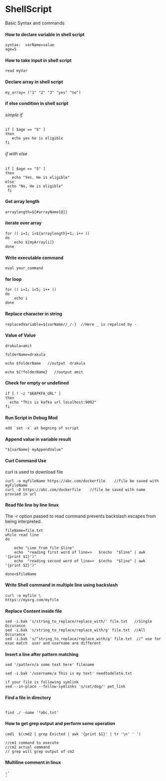 # ShellScript
Basic Syntax and commands

#### How to declare variable in shell script
```
syntax:  varName=value
age=5
```
#### How to take input in shell script
```
read myVar
```

#### Declare array in shell script
```my_array= ("1" "2" "3" "yes" "no")```

#### if else condition in shell script

###### simple if
```
if [ $age == "5" ]
then
   echo yes he is eligible
fi
```
###### if with else
```
if [ $age == "5" ]
then
   echo "Yes, He is eligible"
else 
 echo "No, He is eligible"
 fi
```

#### Get array length
```arraylength=${#arrayName[@]}```


#### iterate over array
```
for (( i=1; i<${arraylength}+1; i++ ))
do
	echo ${myArray[i]}
done
```

#### Write executable command
```eval your_command```

#### for loop
```
for (( i=1; i<5; i++ ))
do
	echo i
done
```

#### Replace character in string
```replacedVariable=${varName//_/-}  //Here _ is repalced by -```


#### Value of Value
```
drakula=amit

folderName=drakula

echo $folderName   //output  drakula

echo ${!folderName}   //output amit
```
#### Check for empty or undefined
```
if [ ! -z "$KAFKFA_URL" ]
then
  echo "This is kafka url localhost:9092"
fi  
```

#### Run Script in Debug Mod
```add `set -x` at begning of script```

#### Append value in variable result
```"${varName} myAppendValue"```


#### Curl Command Use
curl is used to download file
```
curl -o myFileName https://abc.com/dockerfile    //file be saved with myFileName
curl -O https://abc.com/dockerfile    //file be saved with name provied in url

```

#### Read file line by line linux
The -r option passed to read command prevents backslash escapes from being interpreted.
```
fileName=file.txt
while read line
do
    
	echo "Line from file $line"
	echo  "reading first word of line=>   $(echo  "$line" | awk '{print $1}')"
	echo  "reading second word of line=>  $(echo  "$line" | awk '{print $2}')"
    
done<$fileName 

```

#### Write Shell command in multiple line using backslash

```
curl -o myfile \
https://myorg.com/myfile
```

#### Replace Content inside file
```
sed -i.bak 's/string_to_replace/replace_with/' file.txt   //Single Occurance
sed -i.bak 's/string_to_replace/replace_with/g' file.txt  //All Occurance
sed -i.bak 's/^string_to_replace/replace_with/g' file.txt  //^ use for exac match  user and username are different 

```

#### Insert a line after pattern matching

```
sed '/pattern/a some text here' filename

sed -i.bak '/username/a This is my text' needtodelete.txt

if your file is following symlink
sed --in-place --follow-symlinks 's/cat/dog/' pet_link

```


#### Find a file in directory
```

find ./ -name '*abc.txt'

```


#### How to get grep output and perform some operation
```
cmd1  $(cmd2 | grep Evicted | awk '{print $1}' | tr '\n' ' ')

//cm1 command to execute
//cm2 actual command 
// grep will grep output of cm2
```


#### Multiline comment in linux
```
:'
'
```
